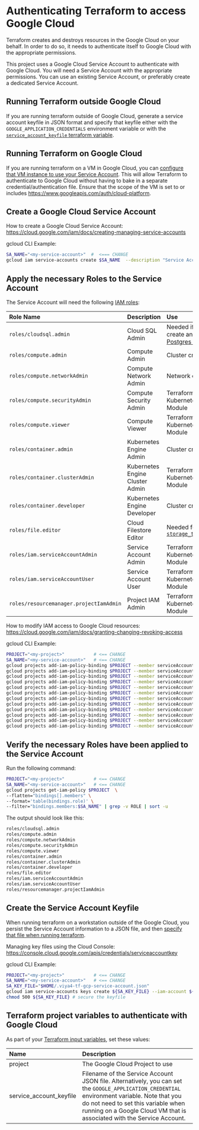 # Authenticating Terraform to access Google Cloud

Terraform creates and destroys resources in the Google Cloud on your behalf.
In order to do so, it needs to authenticate itself to Google Cloud with the appropriate permissions.

This project uses a Google Cloud Service Account to authenticate with Google Cloud. You will need a Service Account with the appropriate permissions. You can use an existing Service Account, or preferably create a dedicated Service Account.

## Running Terraform outside Google Cloud

If you are running terraform outside of Google Cloud, generate a service account keyfile in JSON format and specify that keyfile either with the `GOOGLE_APPLICATION_CREDENTIALS` environment variable or with the [`service_account_keyfile` terraform variable](#Terraform-project-variables-to-authenticate-with-GCP).

## Running Terraform on Google Cloud

If you are running terraform on a VM in Google Cloud, you can [configure that VM instance to use your Service Account](https://cloud.google.com/compute/docs/access/create-enable-service-accounts-for-instances#using). This will allow Terraform to authenticate to Google Cloud without having to bake in a separate credential/authentication file. Ensure that the scope of the VM is set to or includes https://www.googleapis.com/auth/cloud-platform.


## Create a Google Cloud Service Account

How to create a Google Cloud Service Account: https://cloud.google.com/iam/docs/creating-managing-service-accounts

gcloud CLI Example:

```bash
SA_NAME="<my-service-account>"  #  <=== CHANGE
gcloud iam service-accounts create $SA_NAME  --description "Service Account for Terraform Viya4 Infrastructure" --display-name "$SA_NAME"
```

## Apply the necessary Roles to the Service Account

The Service Account will need the following [IAM roles](https://cloud.google.com/compute/docs/access/iam#predefinedroles):

| Role Name | Description | Use |
| :--- | :--- | :--- |
| `roles/cloudsql.admin` | Cloud SQL Admin | Needed if you create an [SQL Postgres instance](../CONFIG-VARS.md#postgres-servers) |
| `roles/compute.admin` | Compute Admin | Cluster creation |
| `roles/compute.networkAdmin` | Compute Network Admin | Network creation |
| `roles/compute.securityAdmin` | Compute Security Admin | Terraform Kubernetes Engine Module |
| `roles/compute.viewer` | Compute Viewer | Terraform Kubernetes Engine Module |
| `roles/container.admin` | Kubernetes Engine Admin | Cluster creation |
| `roles/container.clusterAdmin` | Kubernetes Engine Cluster Admin | Terraform Kubernetes Engine Module |
| `roles/container.developer` | Kubernetes Engine Developer | Cluster creation |
| `roles/file.editor` | Cloud Filestore Editor | Needed for [`storage_type=="HA"`](../CONFIG-VARS.md#storage) |
| `roles/iam.serviceAccountAdmin` | Service Account Admin | Terraform Kubernetes Engine Module |
| `roles/iam.serviceAccountUser` | Service Account User | Terraform Kubernetes Engine Module |
| `roles/resourcemanager.projectIamAdmin` | Project IAM Admin | Terraform Kubernetes Engine Module |

How to modify IAM access to Google Cloud resources:  https://cloud.google.com/iam/docs/granting-changing-revoking-access

gcloud CLI Example:
```bash
PROJECT="<my-project>"           # <== CHANGE
SA_NAME="<my-service-account>"   # <== CHANGE
gcloud projects add-iam-policy-binding $PROJECT --member serviceAccount:${SA_NAME}@${PROJECT}.iam.gserviceaccount.com --role roles/cloudsql.admin
gcloud projects add-iam-policy-binding $PROJECT --member serviceAccount:${SA_NAME}@${PROJECT}.iam.gserviceaccount.com --role roles/compute.admin
gcloud projects add-iam-policy-binding $PROJECT --member serviceAccount:${SA_NAME}@${PROJECT}.iam.gserviceaccount.com --role roles/compute.networkAdmin
gcloud projects add-iam-policy-binding $PROJECT --member serviceAccount:${SA_NAME}@${PROJECT}.iam.gserviceaccount.com --role roles/compute.securityAdmin
gcloud projects add-iam-policy-binding $PROJECT --member serviceAccount:${SA_NAME}@${PROJECT}.iam.gserviceaccount.com --role roles/compute.viewer
gcloud projects add-iam-policy-binding $PROJECT --member serviceAccount:${SA_NAME}@${PROJECT}.iam.gserviceaccount.com --role roles/container.admin
gcloud projects add-iam-policy-binding $PROJECT --member serviceAccount:${SA_NAME}@${PROJECT}.iam.gserviceaccount.com --role roles/container.clusterAdmin
gcloud projects add-iam-policy-binding $PROJECT --member serviceAccount:${SA_NAME}@${PROJECT}.iam.gserviceaccount.com --role roles/container.developer
gcloud projects add-iam-policy-binding $PROJECT --member serviceAccount:${SA_NAME}@${PROJECT}.iam.gserviceaccount.com --role roles/file.editor
gcloud projects add-iam-policy-binding $PROJECT --member serviceAccount:${SA_NAME}@${PROJECT}.iam.gserviceaccount.com --role roles/iam.serviceAccountAdmin
gcloud projects add-iam-policy-binding $PROJECT --member serviceAccount:${SA_NAME}@${PROJECT}.iam.gserviceaccount.com --role roles/iam.serviceAccountUser
gcloud projects add-iam-policy-binding $PROJECT --member serviceAccount:${SA_NAME}@${PROJECT}.iam.gserviceaccount.com --role roles/resourcemanager.projectIamAdmin
```

## Verify the necessary Roles have been applied to the Service Account

Run the following command:

```bash
PROJECT="<my-project>"           # <== CHANGE
SA_NAME="<my-service-account>"   # <== CHANGE
gcloud projects get-iam-policy $PROJECT  \
--flatten="bindings[].members" \
--format='table(bindings.role)' \
--filter="bindings.members:$SA_NAME" | grep -v ROLE | sort -u
```

The output should look like this:

```bash
roles/cloudsql.admin
roles/compute.admin
roles/compute.networkAdmin
roles/compute.securityAdmin
roles/compute.viewer
roles/container.admin
roles/container.clusterAdmin
roles/container.developer
roles/file.editor
roles/iam.serviceAccountAdmin
roles/iam.serviceAccountUser
roles/resourcemanager.projectIamAdmin
```

## Create the Service Account Keyfile

When running terraform on a workstation outside of the Google Cloud, you persist the Service Account information to a JSON file, and then [specify that file when running terraform](#Terraform-project-variables-to-authenticate-with-GCP).

Managing key files using the Cloud Console: https://console.cloud.google.com/apis/credentials/serviceaccountkey

gcloud CLI Example:

```bash
PROJECT="<my-project>"           # <== CHANGE
SA_NAME="<my-service-account>"   # <== CHANGE
SA_KEY_FILE="$HOME/.viya4-tf-gcp-service-account.json"
gcloud iam service-accounts keys create ${SA_KEY_FILE} --iam-account ${SA_NAME}@${PROJECT}.iam.gserviceaccount.com
chmod 500 ${SA_KEY_FILE} # secure the keyfile
```

## Terraform project variables to authenticate with Google Cloud

As part of your [Terraform input variables](../../README.md#customize-input-values), set these values:

| Name | Description |
| :--- | :--- |
| project | The Google Cloud Project to use |
| service_account_keyfile | Filename of the Service Account JSON file. Alternatively, you can set the `GOOGLE_APPLICATION_CREDENTIAL` environment variable. Note that you do not need to set this variable when running on a Google Cloud VM that is associated with the Service Account.  |
